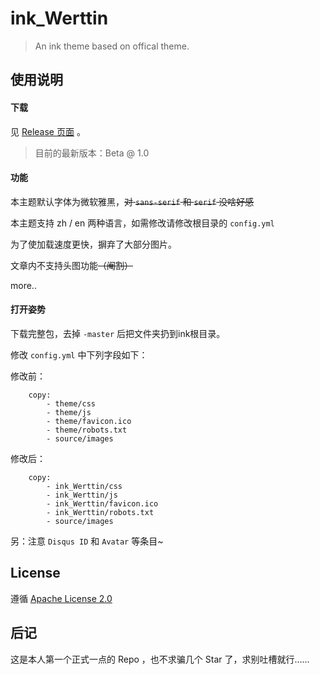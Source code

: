 # ink_Werttin

> An ink theme based on offical theme.

## 使用说明

#### 下载

见 [Release 页面](https://github.com/Skimige/ink_Werttin/releases) 。

> 目前的最新版本：Beta @ 1.0

#### 功能

本主题默认字体为微软雅黑，~~对 `sans-serif` 和 `serif` 没啥好感~~

本主题支持 zh / en 两种语言，如需修改请修改根目录的 `config.yml` 

为了使加载速度更快，摒弃了大部分图片。

文章内不支持头图功能~~（阉割）~~

more..

#### 打开姿势

下载完整包，去掉 `-master` 后把文件夹扔到ink根目录。

修改 `config.yml` 中下列字段如下：

修改前：

```
    copy:
        - theme/css
        - theme/js
        - theme/favicon.ico
        - theme/robots.txt
        - source/images
```

修改后：

```
    copy:
        - ink_Werttin/css
        - ink_Werttin/js
        - ink_Werttin/favicon.ico
        - ink_Werttin/robots.txt
        - source/images
``` 

另：注意 `Disqus ID` 和 `Avatar` 等条目~

## License

遵循 [Apache License 2.0](https://github.com/Skimige/ink_Werttin/blob/master/LICENSE)

## 后记

这是本人第一个正式一点的 Repo ，也不求骗几个 Star 了，求别吐槽就行……